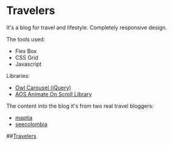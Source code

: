 # Travelers

It's a blog for travel and lifestyle. Completely responsive design.

The tools used:
- Flex Box
- CSS Grid
- Javascript

Libraries:
- [Owl Carousel (jQuery)](https://owlcarousel2.github.io/OwlCarousel2/) 
- [AOS Animate On Scroll Library](https://michalsnik.github.io/aos/) 

The content into the blog it's from two real travel bloggers:
- [maptia](https://maptia.com/)
- [seecolombia](https://seecolombia.travel/blog/)

##[Travelers](https://corozb.github.io/travelers/)

